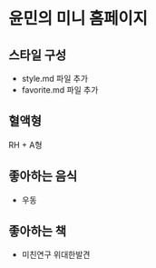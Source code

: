 # 윤민의 미니 홈페이지

## 스타일 구성

- style.md 파일 추가
- favorite.md 파일 추가

## 혈액형

RH + A형

## 좋아하는 음식

- 우동

## 좋아하는 책

- 미친연구 위대한발견

